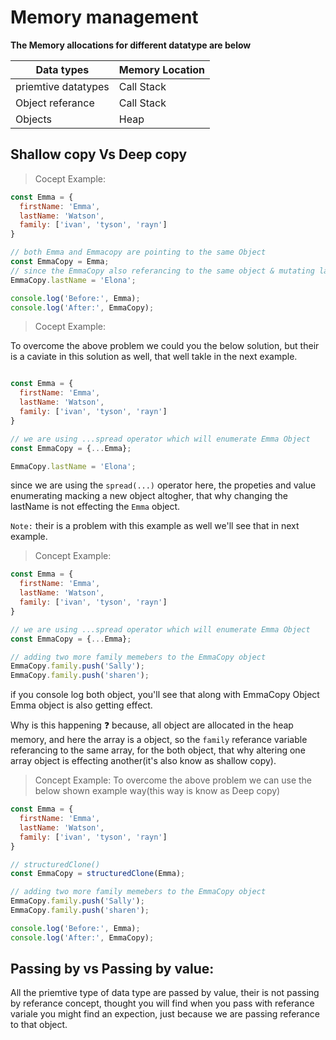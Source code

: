 # Memory management

**The Memory allocations for different datatype are below**

|Data types| Memory Location | 
|---------|-----------------|
|priemtive datatypes| Call Stack|
|Object referance | Call Stack |
|Objects | Heap |


## Shallow copy Vs Deep copy

> Cocept Example:
```js
const Emma = {
  firstName: 'Emma',
  lastName: 'Watson',
  family: ['ivan', 'tyson', 'rayn']
}

// both Emma and Emmacopy are pointing to the same Object
const EmmaCopy = Emma;
// since the EmmaCopy also referancing to the same object & mutating lastName it's also effecting the original object property 
EmmaCopy.lastName = 'Elona';

console.log('Before:', Emma);
console.log('After:', EmmaCopy);
```

> Cocept Example:

To overcome the above problem we could you the below solution, but their is a caviate in this solution as well, that well takle in the next example.

```js

const Emma = {
  firstName: 'Emma',
  lastName: 'Watson',
  family: ['ivan', 'tyson', 'rayn']
}

// we are using ...spread operator which will enumerate Emma Object
const EmmaCopy = {...Emma};

EmmaCopy.lastName = 'Elona';
```

since we are using the `spread(...)` operator here, the propeties and value enumerating macking a new object altogher, that why changing the lastName is not effecting the `Emma` object.


`Note:` their is a problem with this example as well we'll see that in next example.

> Concept Example:
```js
const Emma = {
  firstName: 'Emma',
  lastName: 'Watson',
  family: ['ivan', 'tyson', 'rayn']
}

// we are using ...spread operator which will enumerate Emma Object
const EmmaCopy = {...Emma};

// adding two more family memebers to the EmmaCopy object
EmmaCopy.family.push('Sally');
EmmaCopy.family.push('sharen');
```

if you console log both object, you'll see that along with EmmaCopy Object Emma object is also getting effect.

Why is this happening :question:
because, all object are allocated in the heap memory, and here the array is a object, so the `family` referance variable referancing  to the same array, for the both object, that why altering one array object is effecting another(it's also know as shallow copy).


> Concept Example:
To overcome the above problem we can use the below shown example way(this way is know as Deep copy)
```js
const Emma = {
  firstName: 'Emma',
  lastName: 'Watson',
  family: ['ivan', 'tyson', 'rayn']
}

// structuredClone()
const EmmaCopy = structuredClone(Emma);

// adding two more family memebers to the EmmaCopy object
EmmaCopy.family.push('Sally');
EmmaCopy.family.push('sharen');

console.log('Before:', Emma);
console.log('After:', EmmaCopy);
```


## Passing by vs Passing by value:

All the priemtive type of data type are passed by value, their is not passing by referance concept, thought you will find when you pass with referance variale you might find an expection, just because we are passing referance to that object.


